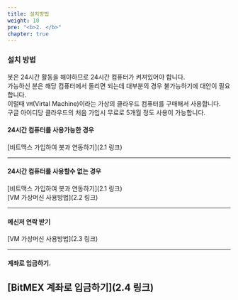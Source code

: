 ```yaml
---
title: 설치방법
weight: 10
pre: "<b>2. </b>"
chapter: true
---
```


### 설치 방법

봇은 24시간 활동을 해야하므로 24시간 컴퓨터가 켜져있어야 합니다. </br>
가능하신 분은 해당 컴퓨터에서 돌리면 되는데 대부분의 경우 불가능하기에 대안이 필요합니다.</br>
이럴때 `VM`(Virtal Machine)이라는 가상의 클라우드 컴퓨터를 구매해서 사용합니다. </br>
구글 아이디당 클라우드의 처음 가입시 무료로 5개월 정도 사용이 가능합니다.


#### 24시간 컴퓨터를 사용가능한 경우

[비트맥스 가입하여 봇과 연동하기](2.1 링크)</br>

---

#### 24시간 컴퓨터를 사용할수 없는 경우

[비트맥스 가입하여 봇과 연동하기](2.1 링크)</br>
[VM 가상머신 사용방법](2.2 링크)</br>

---

#### 메신저 연락 받기

[VM 가상머신 사용방법](2.3 링크)

---

#### 계좌로 입금하기.

[BitMEX 계좌로 입금하기](2.4 링크)
---